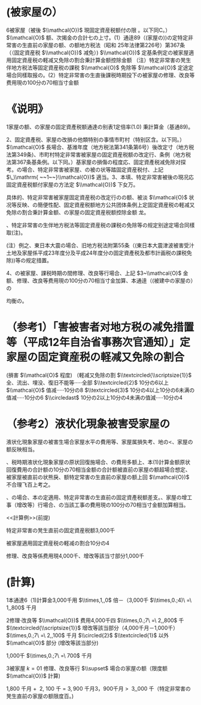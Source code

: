 # (被家屋の）

6被家屋（被後 $\\mathcal{O})$ 現固定資産税额付の限 。以下同C。） $\\mathcal{O}$ 额、次揭金の合計七の上寸。(1）通逹89（(家屋の))の定特定非常害の生直前の家屋の额、の额地方税法（昭和 25年法律第226号）第367条（（固定資産税 $\\mathcal{O})$ 减免）) $\\mathcal{O})$ 定基条例定の被家屋適用固定資産税の軽减又免除の割合秉計算金额控除金额 （注）特定非常害の凳生伴地方税法等固定資産税の課税 $\\mathcal{O}$ 免除等 $\\mathcal{O}$ 定途定場合同樣取报の。(2）特定非常害の生直後課税時期投下の被家屋の修理、改良等费用現の100分の70相当寸金额

# 《说明》

1家屋の额、の家屋の固定資產税额通達の别表1定倍率(1.0) 秉計算金（基通89)。

2、固定資產税、家屋の改損の他類特别の事情市町村（特别区含。以下同。） $\\mathcal{O}$ 長場合、基潍年度（地方税法第341条第6号）後改定寸（地方税法第349条)、市町村特定非常害被家屋の固定資産税额の改定行、条例（地方税法第367条基条例。以下同。）基家屋の損傷の程度応、固定資產税减免除对探考。の場合、特定非常害被家屋、の被の状等踏固定資産税付、上記 $\_\\mathrm{ ~~1~~}\\mathcal{O})$ 適当。3、本填、特定非常害被後の現况応固定資産税额付家屋の方法定 $\\mathcal{O})$ 下女万。

具体的、特定非常害被家屋固定資産税の改定行のの额、被淡 $\\mathcal{O}$ 状况等反映、の簡便性配、固定資産税额地方公共团体条例上定固定資産税の軽减又免除の割合秉計算金额、の家屋の固定資産税额控除金额 龙。

、特定非常害の生伴地方税法等固定資産税の課税の免除等の规定别途定場合同樣取(注)。

(注）例之、東日本大震の場合、旧地方税法附第55条（(東日本大震津波被害受汁土地及家屋係平成23年度分及平成24年度分の固定資產税及都市計画税の課税免除))等の规定措置。

4、の被家屋、課税時期の間修理、改良等行場合、上記 $3~\\mathcal{O}$ 金额、修理、改良等费用現の100分の70相当寸金加算、本通逹（(被建中の家屋の）の

均衡の。

# （参考1）「害被害者对地方税の减免措置等（平成12年自治省事務次官通知）」定家屋の固定資産税の軽减又免除の割合

(損害 $\\mathcal{O}$ 程度) （軽减又免除の割 $\\textcircled{\\scriptsize{1}}$ 全、流出、埋没、復旧不能等·····全部 $\\textcircled{2}$ 10分の6以上 $\\mathcal{O}$ 值减·····10分の8 $\\textcircled{3}$ 10分の4以上10分の6未满の值减·····10分の6 $\\circledast$ 10分の2以上10分の4未满の值減·····10分の4

# （参考2）液状化現象被害受家屋の

液状化現象家屋の被害生場合家屋水平の費用等、家屋属損失考、地の<、家屋の额反映相当。

、税時期液状化現象家屋の原状回復施場合、の費用多额上、本(1)計算金额原状回復費用の合計额の10分の70相当金额の合計额被直前の家屋の额超場合想定、被家屋被直前の状熊戾、额特定常害の生直前の家屋の额上回 $\\mathcal{O})$ 不合理飞百上考之。

、の場合、本の定適用、特定非常害の生直前の固定資產税额差支。、家屋の增工事（增改等）行場合、の当該工事の費用現の100分の70相当寸金额加算相当。

<<計算例>>(前提)

特定非常害の凳生直前の固定資産税额3,000千

被家屋適用固定資産税の軽减の割合10分の4

修理、改良等係费用現4,000千、增改等該当寸部分1,000千

# (計算)

1本通達6（1)計算金3,000千用 $\\times,1,,0$ 倍－（3,000千 $\\times,0.;4)\ =\ 1,,800$ 千月

2修理·改良等 $\\mathcal{O})$ 费用4,000千四 $\\times,0.;7\ =\ 2,,800$ 千 $\\textcircled{\\scriptsize{1}}$ 增改等該当部分（4,000千月－1,000千） $\\times,0.;7\ =\ 2,,100$ 千月 $\\circled{2}$ $\\textcircled{1}$ 以外 $\\mathcal{O}$ 部分 (增改等該当部分)

1,000千 $\\times,0.;7\ =\ 700$ 千月

3被家屋 $k=01$ 修理、改良等行 $\\supset$ 場合の家屋の额（限度额 $\\mathcal{O})$ 計算)

1,800 千月 $+\ \ 2,\ 100$ 千 $=~3,900$ 千月3，900千月 $>\ \ 3,,000$ 千（特定非常害の凳生直前の家屋の额限度百。)